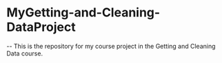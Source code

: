 # MyGetting-and-Cleaning-DataProject

-- This is the repository for my course project in the Getting and Cleaning Data course.
